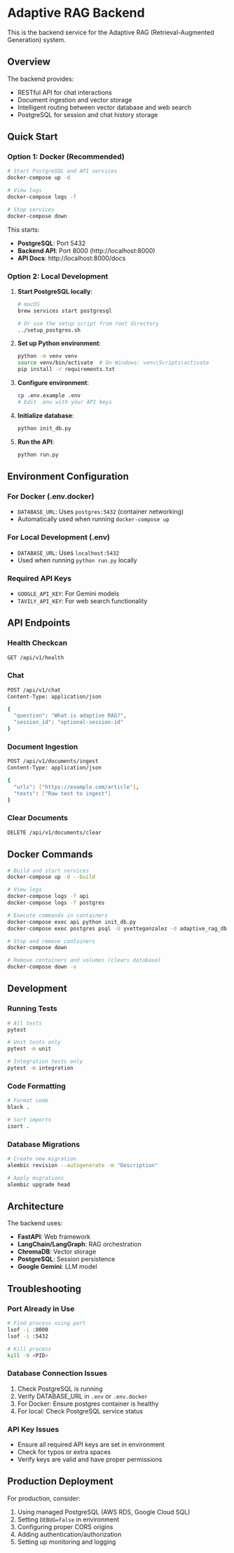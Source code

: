 # Adaptive RAG Backend

This is the backend service for the Adaptive RAG (Retrieval-Augmented Generation) system.

## Overview

The backend provides:
- RESTful API for chat interactions
- Document ingestion and vector storage
- Intelligent routing between vector database and web search
- PostgreSQL for session and chat history storage

## Quick Start

### Option 1: Docker (Recommended)

```bash
# Start PostgreSQL and API services
docker-compose up -d

# View logs
docker-compose logs -f

# Stop services
docker-compose down
```

This starts:
- **PostgreSQL**: Port 5432
- **Backend API**: Port 8000 (http://localhost:8000)
- **API Docs**: http://localhost:8000/docs

### Option 2: Local Development

1. **Start PostgreSQL locally**:
   ```bash
   # macOS
   brew services start postgresql
   
   # Or use the setup script from root directory
   ../setup_postgres.sh
   ```

2. **Set up Python environment**:
   ```bash
   python -m venv venv
   source venv/bin/activate  # On Windows: venv\Scripts\activate
   pip install -r requirements.txt
   ```

3. **Configure environment**:
   ```bash
   cp .env.example .env
   # Edit .env with your API keys
   ```

4. **Initialize database**:
   ```bash
   python init_db.py
   ```

5. **Run the API**:
   ```bash
   python run.py
   ```

## Environment Configuration

### For Docker (.env.docker)
- `DATABASE_URL`: Uses `postgres:5432` (container networking)
- Automatically used when running `docker-compose up`

### For Local Development (.env)
- `DATABASE_URL`: Uses `localhost:5432`
- Used when running `python run.py` locally

### Required API Keys
- `GOOGLE_API_KEY`: For Gemini models
- `TAVILY_API_KEY`: For web search functionality

## API Endpoints

### Health Checkcan 
```bash
GET /api/v1/health
```

### Chat
```bash
POST /api/v1/chat
Content-Type: application/json

{
  "question": "What is adaptive RAG?",
  "session_id": "optional-session-id"
}
```

### Document Ingestion
```bash
POST /api/v1/documents/ingest
Content-Type: application/json

{
  "urls": ["https://example.com/article"],
  "texts": ["Raw text to ingest"]
}
```

### Clear Documents
```bash
DELETE /api/v1/documents/clear
```

## Docker Commands

```bash
# Build and start services
docker-compose up -d --build

# View logs
docker-compose logs -f api
docker-compose logs -f postgres

# Execute commands in containers
docker-compose exec api python init_db.py
docker-compose exec postgres psql -U yvettegonzalez -d adaptive_rag_db

# Stop and remove containers
docker-compose down

# Remove containers and volumes (clears database)
docker-compose down -v
```

## Development

### Running Tests
```bash
# All tests
pytest

# Unit tests only
pytest -m unit

# Integration tests only
pytest -m integration
```

### Code Formatting
```bash
# Format code
black .

# Sort imports
isort .
```

### Database Migrations
```bash
# Create new migration
alembic revision --autogenerate -m "Description"

# Apply migrations
alembic upgrade head
```

## Architecture

The backend uses:
- **FastAPI**: Web framework
- **LangChain/LangGraph**: RAG orchestration
- **ChromaDB**: Vector storage
- **PostgreSQL**: Session persistence
- **Google Gemini**: LLM model

## Troubleshooting

### Port Already in Use
```bash
# Find process using port
lsof -i :8000
lsof -i :5432

# Kill process
kill -9 <PID>
```

### Database Connection Issues
1. Check PostgreSQL is running
2. Verify DATABASE_URL in `.env` or `.env.docker`
3. For Docker: Ensure postgres container is healthy
4. For local: Check PostgreSQL service status

### API Key Issues
- Ensure all required API keys are set in environment
- Check for typos or extra spaces
- Verify keys are valid and have proper permissions

## Production Deployment

For production, consider:
1. Using managed PostgreSQL (AWS RDS, Google Cloud SQL)
2. Setting `DEBUG=false` in environment
3. Configuring proper CORS origins
4. Adding authentication/authorization
5. Setting up monitoring and logging